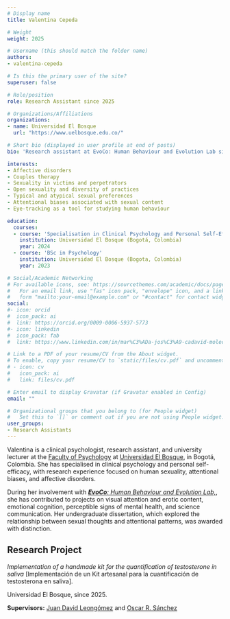 ```yaml
---
# Display name
title: Valentina Cepeda

# Weight
weight: 2025

# Username (this should match the folder name)
authors:
- valentina-cepeda

# Is this the primary user of the site?
superuser: false

# Role/position
role: Research Assistant since 2025

# Organizations/Affiliations
organizations:
- name: Universidad El Bosque
  url: "https://www.uelbosque.edu.co/"

# Short bio (displayed in user profile at end of posts)
bio: 'Research assistant at EvoCo: Human Behaviour and Evolution Lab since 2025.'

interests:
- Affective disorders
- Couples therapy
- Sexuality in victims and perpetrators
- Open sexuality and diversity of practices
- Typical and atypical sexual preferences
- Attentional biases associated with sexual content
- Eye-tracking as a tool for studying human behaviour

education:
  courses:
  - course: 'Specialisation in Clinical Psychology and Personal Self-Efficacy'
    institution: Universidad El Bosque (Bogotá, Colombia)
    year: 2024
  - course: 'BSc in Psychology'
    institution: Universidad El Bosque (Bogota, Colombia)
    year: 2023

# Social/Academic Networking
# For available icons, see: https://sourcethemes.com/academic/docs/page-builder/#icons
#   For an email link, use "fas" icon pack, "envelope" icon, and a link in the
#   form "mailto:your-email@example.com" or "#contact" for contact widget.
social:
#- icon: orcid
#  icon_pack: ai
#  link: https://orcid.org/0009-0006-5937-5773
#- icon: linkedin
#  icon_pack: fab
#  link: https://www.linkedin.com/in/mar%C3%ADa-jos%C3%A9-cadavid-molecular-biology/

# Link to a PDF of your resume/CV from the About widget.
# To enable, copy your resume/CV to `static/files/cv.pdf` and uncomment the lines below.
# - icon: cv
#   icon_pack: ai
#   link: files/cv.pdf

# Enter email to display Gravatar (if Gravatar enabled in Config)
email: ""

# Organizational groups that you belong to (for People widget)
#   Set this to `[]` or comment out if you are not using People widget.
user_groups:
- Research Assistants
---
```


Valentina is a clinical psychologist, research assistant, and university lecturer at the [Faculty of Psychology](https://www.unbosque.edu.co/psicologia) at [Universidad El Bosque](https://www.unbosque.edu.co/), in Bogotá, Colombia. She has specialised in clinical psychology and personal self-efficacy, with research experience focused on human sexuality, attentional biases, and affective disorders.

During her involvement with [***EvoCo**: Human Behaviour and Evolution Lab,*](/en/team/), she has contributed to projects on visual attention and erotic content, emotional cognition, perceptible signs of mental health, and science communication. Her undergraduate dissertation, which explored the relationship between sexual thoughts and attentional patterns, was awarded with distinction.

## **Research Project** 

*Implementation of a handmade kit for the quantification of testosterone in saliva* [Implementación de un Kit artesanal para la cuantificación de testosterona en saliva].

Universidad El Bosque, since 2025.

**Supervisors:** [Juan David Leongómez](/en/#about) and [Oscar R. Sánchez](/en/author/oscar-r.-sanchez/)
